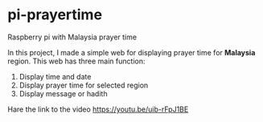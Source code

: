 # pi-prayertime
Raspberry pi with Malaysia prayer time

In this project, I made a simple web for displaying prayer time for **Malaysia** region.
This web has three main function:

1. Display time and date
2. Display prayer time for selected region
3. Display message or hadith 

Hare the link to the video https://youtu.be/uib-rFpJ1BE
